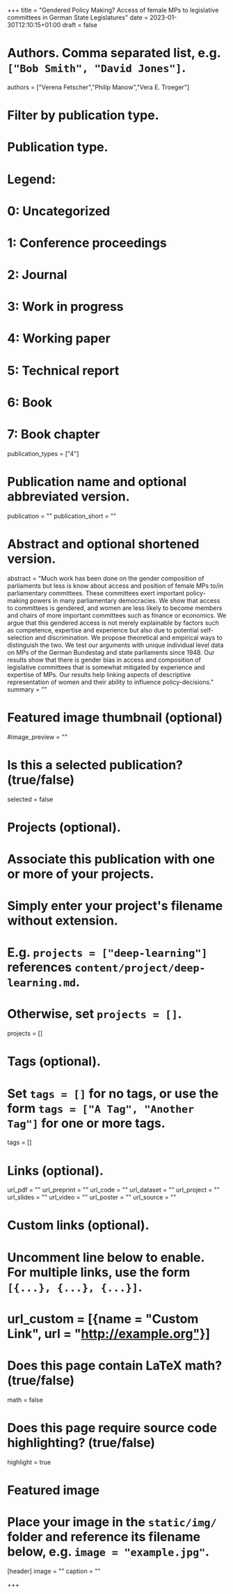 +++
title = "Gendered Policy Making? Access of female MPs to legislative committees in German State Legislatures"
date = 2023-01-30T12:10:15+01:00
draft = false

# Authors. Comma separated list, e.g. `["Bob Smith", "David Jones"]`.
authors = ["Verena Fetscher","Philip Manow","Vera E. Troeger"]

# Filter by publication type.
# Publication type.
# Legend:
#  0: Uncategorized
#  1: Conference proceedings
#  2: Journal
#  3: Work in progress
#  4: Working paper
#  5: Technical report
#  6: Book
#  7: Book chapter
publication_types = ["4"]

# Publication name and optional abbreviated version.
publication = ""
publication_short = ""

# Abstract and optional shortened version.
abstract = "Much work has been done on the gender composition of parliaments but less is know about access and position of female MPs to/in parliamentary committees. These committees exert important policy-making powers in many parliamentary democracies. We show that access to committees is gendered, and women are less likely to become members and chairs of more important committees such as finance or economics. We argue that this gendered access is not merely explainable by factors such as competence, expertise and experience but also due to potential self-selection and discrimination. We propose theoretical and empirical ways to distinguish the two. We test our arguments with unique individual level data on MPs of the German Bundestag and state parliaments since 1948. Our results show that there is gender bias in access and composition of legislative committees that is somewhat mitigated by experience and expertise of MPs. Our results help linking aspects of descriptive representation of women and their ability to influence policy-decisions."
summary = ""
# Featured image thumbnail (optional)
#image_preview = ""

# Is this a selected publication? (true/false)
selected = false

# Projects (optional).
#   Associate this publication with one or more of your projects.
#   Simply enter your project's filename without extension.
#   E.g. `projects = ["deep-learning"]` references `content/project/deep-learning.md`.
#   Otherwise, set `projects = []`.
projects = []

# Tags (optional).
#   Set `tags = []` for no tags, or use the form `tags = ["A Tag", "Another Tag"]` for one or more tags.
tags = []

# Links (optional).
url_pdf = ""
url_preprint = ""
url_code = ""
url_dataset = ""
url_project = ""
url_slides = ""
url_video = ""
url_poster = ""
url_source = ""

# Custom links (optional).
#   Uncomment line below to enable. For multiple links, use the form `[{...}, {...}, {...}]`.
# url_custom = [{name = "Custom Link", url = "http://example.org"}]

# Does this page contain LaTeX math? (true/false)
math = false

# Does this page require source code highlighting? (true/false)
highlight = true

# Featured image
# Place your image in the `static/img/` folder and reference its filename below, e.g. `image = "example.jpg"`.
[header]
image = ""
caption = ""

+++
